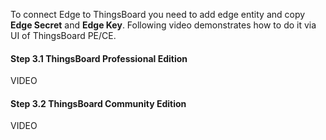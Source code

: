 To connect Edge to ThingsBoard you need to add edge entity and copy <strong>Edge Secret</strong> and <strong>Edge Key</strong>. 
Following video demonstrates how to do it via UI of ThingsBoard PE/CE. 

#### Step 3.1 ThingsBoard Professional Edition
VIDEO

#### Step 3.2 ThingsBoard Community Edition
VIDEO
